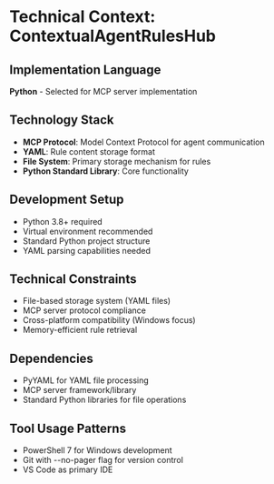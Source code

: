 # Technical Context: ContextualAgentRulesHub

## Implementation Language
**Python** - Selected for MCP server implementation

## Technology Stack
- **MCP Protocol**: Model Context Protocol for agent communication
- **YAML**: Rule content storage format
- **File System**: Primary storage mechanism for rules
- **Python Standard Library**: Core functionality

## Development Setup
- Python 3.8+ required
- Virtual environment recommended
- Standard Python project structure
- YAML parsing capabilities needed

## Technical Constraints
- File-based storage system (YAML files)
- MCP server protocol compliance
- Cross-platform compatibility (Windows focus)
- Memory-efficient rule retrieval

## Dependencies
- PyYAML for YAML file processing
- MCP server framework/library
- Standard Python libraries for file operations

## Tool Usage Patterns
- PowerShell 7 for Windows development
- Git with --no-pager flag for version control
- VS Code as primary IDE

